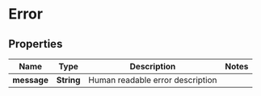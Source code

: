 
# Error

## Properties
Name | Type | Description | Notes
------------ | ------------- | ------------- | -------------
**message** | **String** | Human readable error description | 



